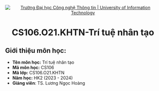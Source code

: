 <p align="center">
  <a href="https://www.uit.edu.vn/" title="Trường Đại học Công nghệ Thông tin" style="border: none;">
    <img src="https://i.imgur.com/WmMnSRt.png" alt="Trường Đại học Công nghệ Thông tin | University of Information Technology">
  </a>
</p>

<h1 align="center"><b>CS106.O21.KHTN-Trí tuệ nhân tạo</b></h>

## Giới thiệu môn học:
* **Tên môn học:** Trí tuệ nhân tạo
* **Mã môn học:** CS106
* **Mã lớp:** CS106.O21.KHTN
* **Năm học:** HK2 (2023 - 2024)
* **Giảng viên**: TS. Lương Ngọc Hoàng
